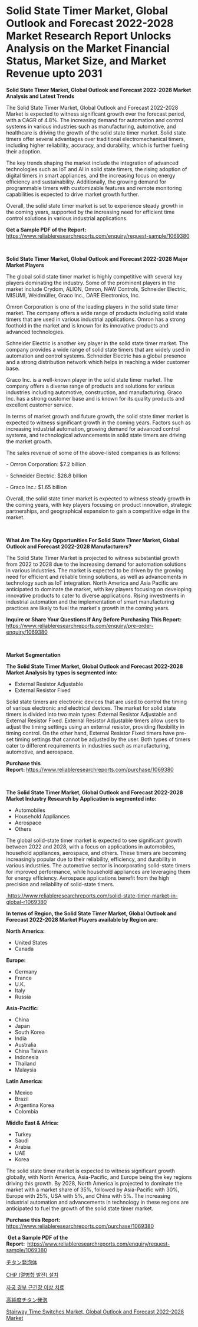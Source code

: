 <p><h1>Solid State Timer Market, Global Outlook and Forecast 2022-2028 Market Research Report Unlocks Analysis on the Market Financial Status, Market Size, and Market Revenue upto 2031</h1></p><p><strong>Solid State Timer Market, Global Outlook and Forecast 2022-2028 Market Analysis and Latest Trends</strong></p>
<p><p>The Solid State Timer Market, Global Outlook and Forecast 2022-2028 Market is expected to witness significant growth over the forecast period, with a CAGR of 4.8%. The increasing demand for automation and control systems in various industries such as manufacturing, automotive, and healthcare is driving the growth of the solid state timer market. Solid state timers offer several advantages over traditional electromechanical timers, including higher reliability, accuracy, and durability, which is further fueling their adoption.</p><p>The key trends shaping the market include the integration of advanced technologies such as IoT and AI in solid state timers, the rising adoption of digital timers in smart appliances, and the increasing focus on energy efficiency and sustainability. Additionally, the growing demand for programmable timers with customizable features and remote monitoring capabilities is expected to drive market growth further.</p><p>Overall, the solid state timer market is set to experience steady growth in the coming years, supported by the increasing need for efficient time control solutions in various industrial applications.</p></p>
<p><strong>Get a Sample PDF of the Report:&nbsp;</strong> <a href="https://www.reliableresearchreports.com/enquiry/request-sample/1069380">https://www.reliableresearchreports.com/enquiry/request-sample/1069380</a></p>
<p>&nbsp;</p>
<p><strong>Solid State Timer Market, Global Outlook and Forecast 2022-2028 Major Market Players</strong></p>
<p><p>The global solid state timer market is highly competitive with several key players dominating the industry. Some of the prominent players in the market include Crydom, ALION, Omron, NAW Controls, Schneider Electric, MISUMI, Weidmüller, Graco Inc., DARE Electronics, Inc.</p><p>Omron Corporation is one of the leading players in the solid state timer market. The company offers a wide range of products including solid state timers that are used in various industrial applications. Omron has a strong foothold in the market and is known for its innovative products and advanced technologies.</p><p>Schneider Electric is another key player in the solid state timer market. The company provides a wide range of solid state timers that are widely used in automation and control systems. Schneider Electric has a global presence and a strong distribution network which helps in reaching a wider customer base.</p><p>Graco Inc. is a well-known player in the solid state timer market. The company offers a diverse range of products and solutions for various industries including automotive, construction, and manufacturing. Graco Inc. has a strong customer base and is known for its quality products and excellent customer service.</p><p>In terms of market growth and future growth, the solid state timer market is expected to witness significant growth in the coming years. Factors such as increasing industrial automation, growing demand for advanced control systems, and technological advancements in solid state timers are driving the market growth.</p><p>The sales revenue of some of the above-listed companies is as follows:</p><p>- Omron Corporation: $7.2 billion</p><p>- Schneider Electric: $28.8 billion</p><p>- Graco Inc.: $1.65 billion</p><p>Overall, the solid state timer market is expected to witness steady growth in the coming years, with key players focusing on product innovation, strategic partnerships, and geographical expansion to gain a competitive edge in the market.</p></p>
<p>&nbsp;</p>
<p><strong>What Are The Key Opportunities For Solid State Timer Market, Global Outlook and Forecast 2022-2028 Manufacturers?</strong></p>
<p><p>The Solid State Timer Market is projected to witness substantial growth from 2022 to 2028 due to the increasing demand for automation solutions in various industries. The market is expected to be driven by the growing need for efficient and reliable timing solutions, as well as advancements in technology such as IoT integration. North America and Asia Pacific are anticipated to dominate the market, with key players focusing on developing innovative products to cater to diverse applications. Rising investments in industrial automation and the implementation of smart manufacturing practices are likely to fuel the market's growth in the coming years.</p></p>
<p><strong>Inquire or Share Your Questions If Any Before Purchasing This Report:</strong> <a href="https://www.reliableresearchreports.com/enquiry/pre-order-enquiry/1069380">https://www.reliableresearchreports.com/enquiry/pre-order-enquiry/1069380</a></p>
<p>&nbsp;</p>
<p><strong>Market Segmentation</strong></p>
<p><strong>The Solid State Timer Market, Global Outlook and Forecast 2022-2028 Market Analysis by types is segmented into:</strong></p>
<p><ul><li>External Resistor Adjustable</li><li>External Resistor Fixed</li></ul></p>
<p><p>Solid state timers are electronic devices that are used to control the timing of various electronic and electrical devices. The market for solid state timers is divided into two main types: External Resistor Adjustable and External Resistor Fixed. External Resistor Adjustable timers allow users to adjust the timing settings using an external resistor, providing flexibility in timing control. On the other hand, External Resistor Fixed timers have pre-set timing settings that cannot be adjusted by the user. Both types of timers cater to different requirements in industries such as manufacturing, automotive, and aerospace.</p></p>
<p><strong>Purchase this Report:&nbsp;</strong><a href="https://www.reliableresearchreports.com/purchase/1069380">https://www.reliableresearchreports.com/purchase/1069380</a></p>
<p>&nbsp;</p>
<p><strong>The Solid State Timer Market, Global Outlook and Forecast 2022-2028 Market Industry Research by Application is segmented into:</strong></p>
<p><ul><li>Automobiles</li><li>Household Appliances</li><li>Aerospace</li><li>Others</li></ul></p>
<p><p>The global solid-state timer market is expected to see significant growth between 2022 and 2028, with a focus on applications in automobiles, household appliances, aerospace, and others. These timers are becoming increasingly popular due to their reliability, efficiency, and durability in various industries. The automotive sector is incorporating solid-state timers for improved performance, while household appliances are leveraging them for energy efficiency. Aerospace applications benefit from the high precision and reliability of solid-state timers.</p></p>
<p><a href="https://www.reliableresearchreports.com/solid-state-timer-market-in-global-r1069380">&nbsp;https://www.reliableresearchreports.com/solid-state-timer-market-in-global-r1069380</a></p>
<p><strong>In terms of Region, the Solid State Timer Market, Global Outlook and Forecast 2022-2028 Market Players available by Region are:</strong></p>
<p>
    <p> <strong> North America: </strong>
        <ul>
            <li>United States</li>
            <li>Canada</li>
        </ul>
        </p> 
    <p> <strong> Europe: </strong>
        <ul>
            <li>Germany</li>
            <li>France</li>
            <li>U.K.</li>
            <li>Italy</li>
            <li>Russia</li>
        </ul>
        </p> 
    <p> <strong> Asia-Pacific: </strong>
        <ul>
            <li>China</li>
            <li>Japan</li>
            <li>South Korea</li>
            <li>India</li>
            <li>Australia</li>
            <li>China Taiwan</li>
            <li>Indonesia</li>
            <li>Thailand</li>
            <li>Malaysia</li>
        </ul>
        </p> 
    <p> <strong> Latin America: </strong>
        <ul>
            <li>Mexico</li>
            <li>Brazil</li>
            <li>Argentina Korea</li>
            <li>Colombia</li>
        </ul>
        </p> 
    <p> <strong> Middle East & Africa: </strong>
        <ul>
            <li>Turkey</li>
            <li>Saudi</li>
            <li>Arabia</li>
            <li>UAE</li>
            <li>Korea</li>
        </ul>
    </p>
    </p>
<p><p>The solid state timer market is expected to witness significant growth globally, with North America, Asia-Pacific, and Europe being the key regions driving this growth. By 2028, North America is projected to dominate the market with a market share of 35%, followed by Asia-Pacific with 30%, Europe with 25%, USA with 5%, and China with 5%. The increasing industrial automation and advancements in technology in these regions are anticipated to fuel the growth of the solid state timer market.</p></p>
<p><strong>Purchase this Report: </strong><a href="https://www.reliableresearchreports.com/purchase/1069380">https://www.reliableresearchreports.com/purchase/1069380</a></p>
<p>&nbsp;<strong>Get a Sample PDF of the Report:&nbsp;&nbsp;</strong><a href="https://www.reliableresearchreports.com/enquiry/request-sample/1069380">https://www.reliableresearchreports.com/enquiry/request-sample/1069380</a></p>
<p><strong></strong></p>
<p><p><a href="https://github.com/andym141978/Market-Research-Report-List-1/blob/main/806638185877.md">チタン発泡体</a></p><p><a href="https://medium.com/@jamar_anas/chp-combined-heat-and-power-%EC%84%A4%EC%B9%98-%EC%8B%9C%EC%9E%A5-%EB%B6%84%EC%84%9D-%EA%B7%B8-cagr-%EC%8B%9C%EC%9E%A5-%EC%84%B8%EB%B6%84%ED%99%94-%EB%B0%8F-%EA%B8%80%EB%A1%9C%EB%B2%8C-%EC%82%B0%EC%97%85-%EA%B0%9C%EC%9A%94-3f6303bdb512">CHP (열병합 발전) 설치</a></p><p><a href="https://github.com/rick7624/Market-Research-Report-List-1/blob/main/999634079489.md">자궁 경부 근긴장 이상 치료</a></p><p><a href="https://github.com/AdellaPrice2023/Market-Research-Report-List-1/blob/main/541980285878.md">高純度チタン発泡</a></p><p><a href="https://github.com/lubmix/Market-Research-Report-List-2/blob/main/stairway-time-switches-market-global-outlook-and-forecast-2022-2028-market.md">Stairway Time Switches Market, Global Outlook and Forecast 2022-2028 Market</a></p></p>